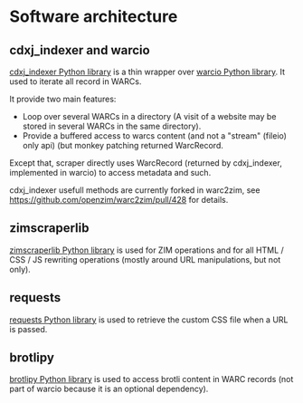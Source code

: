 # Software architecture

## cdxj_indexer and warcio

[cdxj_indexer Python library](https://pypi.org/project/cdxj-indexer/) is a thin wrapper over [warcio Python library](https://pypi.org/project/warcio/). It used to iterate all record in WARCs.

It provide two main features:

- Loop over several WARCs in a directory (A visit of a website may be stored in several WARCs in the same directory).
- Provide a buffered access to warcs content (and not a "stream" (fileio) only api) (but monkey patching returned WarcRecord.

Except that, scraper directly uses WarcRecord (returned by cdxj_indexer, implemented in warcio) to access metadata and such.

cdxj_indexer usefull methods are currently forked in warc2zim, see https://github.com/openzim/warc2zim/pull/428 for details.

## zimscraperlib

[zimscraperlib Python library](https://pypi.org/project/zimscraperlib) is used for ZIM operations and for all HTML / CSS / JS rewriting operations (mostly around URL manipulations, but not only).

## requests

[requests Python library](https://pypi.org/project/requests/) is used to retrieve the custom CSS file when a URL is passed.

## brotlipy

[brotlipy Python library](https://pypi.org/project/brotlipy/) is used to access brotli content in WARC records (not part of warcio because it is an optional dependency).
